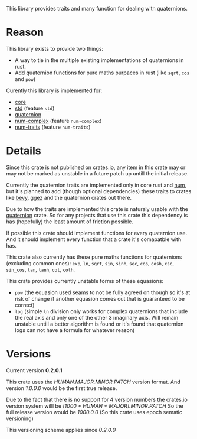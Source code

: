This library provides traits and many function for dealing with quaternions.

# Reason

This library exists to provide two things:
- A way to tie in the multiple existing implementations of
quaternions in rust.
- Add quaternion functions for pure maths purpaces in rust (like `sqrt`, `cos` and `pow`)

Curently this library is implemented for:
- [core](https://doc.rust-lang.org/core/)
- [std](https://doc.rust-lang.org/std/) (feature `std`)
- [quaternion](https://crates.io/crates/quaternion)
- [num-complex](https://crates.io/crates/num-complex) (feature `num-complex`)
- [num-traits](https://crates.io/crates/num-traits) (feature `num-traits`)

# Details

Since this crate is not published on crates.io, any item in this crate
may or may not be marked as unstable in a future patch up untill
the initial release.

Currently the quaternion traits are implemented only in core rust and
[num](https://crates.io/crates/num/0.4.3),
but it's planned to add (though optional dependencies) these traits to crates like
[bevy](https://crates.io/crates/bevy), [ggez](https://crates.io/crates/ggez)
and the quaternion crates out there.

Due to how the traits are implemented this crate is naturaly usable with the
[quaternion](https://crates.io/crates/quaternion) crate. So for any projects that use
this crate this dependency is has (hopefully) the least amount of friction possible.

If possible this crate should implement functions for every quaternion use.
And it should implement every function that a crate it's comapatble with has.

This crate also currently has these pure maths functions for quaternions (excluding common ones):
`exp`, `ln`, `sqrt`, `sin`, `sinh`, `sec`, `cos`, `cosh`, `csc`, `sin_cos`, `tan`, `tanh`,
`cot`, `coth`.

This crate provides currently unstable forms of these equasions:
- `pow` (the equasion used seams to not be fully agreed on though so it's at risk of change if
  another equasion comes out that is guaranteed to be correct)
- `log` (simple `ln` division only works for complex quaternions that include the real axis and only one of 
  the other 3 imaginary axis. Will remain unstable untill a better algorithm is found
  or it's found that quaternion logs can not have a formula for whatever reason)

# Versions

Current version **0.2.0.1**

This crate uses the *HUMAN.MAJOR.MINOR.PATCH* version format.
And version *1.0.0.0* would be the first true release.

Due to the fact that there is no support for 4 version numbers
the crates.io version system willl be *[1000 * HUMAN + MAJOR].MINOR.PATCH*
So the full release version would be *1000.0.0*
(So this crate uses epoch sematic versioning)

This versioning scheme applies since *0.2.0.0*
